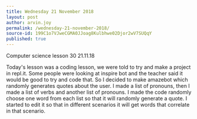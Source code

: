 ```yaml
---
title: Wednesday 21 November 2018
layout: post
author: arvin.joy
permalink: /wednesday-21-november-2018/
source-id: 199C1o7VJweCGMA0JJoag8Kulbhwe02Djor2wV7SUQqY
published: true
---
```

Computer science lesson 30                                    21.11.18

Today's lesson was a coding lesson, we were told to try and make a project in repl.it. Some people were looking at inspire bot and the teacher said it would be good to try and code that. So I decided to make amazebot which randomly generates quotes about the user. I made a list of pronouns, then I made a list of verbs and another list of pronouns. I made the code randomly choose one word from each list so that it will randomly generate a quote. I started to edit it so that in different scenarios it will get words that correlate in that scenario.


